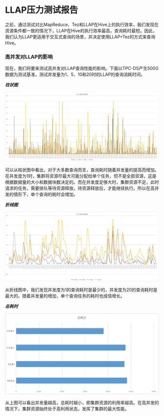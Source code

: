 # LLAP压力测试报告

之前，通过测试对比MapReduce、Tez和LLAP在Hive上的执行效率，我们发现在资源条件都一致的情况下，LLAP在Hive的执行效率最高，查询耗时最短。因此，我们认为LLAP更适用于交互式查询的场景，并决定使用LLAP+Tez的方式来查询Hive。

### 高并发对LLAP的影响

现在，我们将要来测试高并发对LLAP查询性能的影响。下面以TPC-DS产生500G数据为测试基准，测试并发量为1、5、10和20时的LLAP的查询消耗时间。

___柱状图___

![压力测试柱状图](images/压力测试柱状图.jpg)

可以从柱状图中看出，对于大多数查询而言，查询耗时随着并发量的提高而增加。在并发度为1时，集群将资源尽最大可能分配给单个任务，但不是全部资源，这是根据数据量的大小和数据块数决定的。而在并发度足够大时，集群资源不足，此时请求的任务，需要排队等待资源释放。待资源释放后，才能继续执行。所以在高并发的情形下，单个查询的耗时会增加。

___折线图___

![压力测试折线图](images/压力测试折线图.jpg)

从折线图中，我们发现并发度为1的查询耗时是最少的，并发度为20的查询耗时是最大的。随着并发量的增加，单个查询任务的耗时也成倍增长。

___总耗时___

![总耗时](images/总耗时.jpg)

从上图可以看出并发量越高，总耗时越小，即集群资源的利用率越高。在高并发的情况下，集群资源始终处于高利用状态，发挥了集群的最大性能。


